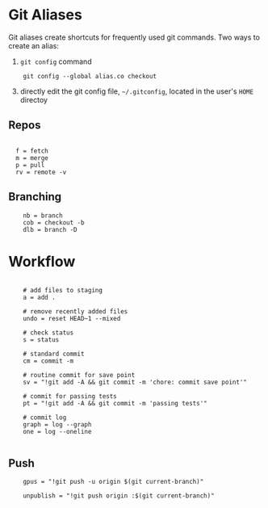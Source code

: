 # Git Aliases
Git aliases create shortcuts for frequently used git commands. Two ways to create an alias:

1. `git config` command
````buildoutcfg
    git config --global alias.co checkout
````

3. directly edit the git config file, `~/.gitconfig`, located in the user's `HOME` directoy


## Repos
````buildoutcfg

  f = fetch
  m = merge
  p = pull
  rv = remote -v

````

## Branching
````buildoutcfg
    nb = branch
    cob = checkout -b
    dlb = branch -D
````

# Workflow
````buildoutcfg

    # add files to staging
    a = add .
    
    # remove recently added files
    undo = reset HEAD~1 --mixed
    
    # check status
    s = status
    
    # standard commit
    cm = commit -m
    
    # routine commit for save point
    sv = "!git add -A && git commit -m 'chore: commit save point'"
    
    # commit for passing tests
    pt = "!git add -A && git commit -m 'passing tests'"
    
    # commit log
    graph = log --graph
    one = log --oneline
    
````


## Push
````buildoutcfg
    gpus = "!git push -u origin $(git current-branch)"
    
    unpublish = "!git push origin :$(git current-branch)"
````
